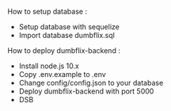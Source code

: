 How to setup database :
- Setup database with sequelize
- Import database dumbflix.sql

How to deploy dumbflix-backend :
- Install node.js 10.x
- Copy .env.example to .env
- Change config/config.json to your database
- Deploy dumbflix-backend with port 5000
- DSB
